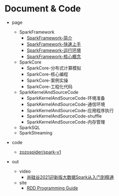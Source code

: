 
# Document & Code

- page
  - SparkFramework
    - [SparkFramework-简介](https://github.com/zozospider/note/blob/master/data-system/Spark/Spark-V1-SparkFramework-简介.md)
    - [SparkFramework-快速上手](https://github.com/zozospider/note/blob/master/data-system/Spark/Spark-V1-SparkFramework-快速上手.md)
    - [SparkFramework-运行环境](https://github.com/zozospider/note/blob/master/data-system/Spark/Spark-V1-SparkFramework-运行环境.md)
    - [SparkFramework-核心概念](https://github.com/zozospider/note/blob/master/data-system/Spark/Spark-V1-SparkFramework-核心概念.md)
  - SparkCore
    - SparkCore-分布式计算模拟
    - SparkCore-核心编程
    - SparkCore-案例实操
    - SparkCore-工程化代码
  - SparkKernelAndSourceCode
    - SparkKernelAndSourceCode-环境准备
    - SparkKernelAndSourceCode-通信环境
    - SparkKernelAndSourceCode-应用程序执行
    - SparkKernelAndSourceCode-shuffle
    - SparkKernelAndSourceCode-内存管理
  - SparkSQL
  - SparkStreaming

- code
  - [zozospider/spark-v1](https://github.com/zozospider/spark-v1)

- out
  - video
    - [尚硅谷2021迎新版大数据Spark从入门到精通](https://www.bilibili.com/video/BV11A411L7CK)
  - site
    - [RDD Programming Guide](http://spark.apache.org/docs/latest/rdd-programming-guide.html)
